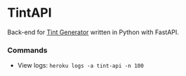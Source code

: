 # TintAPI

Back-end for [Tint Generator](https://tintgenerator.vercel.app/) written in Python with FastAPI.

### Commands
- View logs: `heroku logs -a tint-api -n 100`
